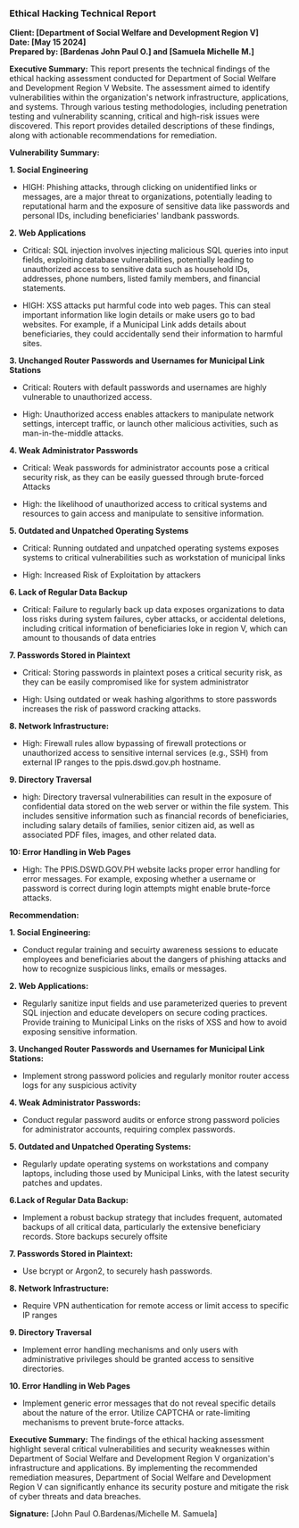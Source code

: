 ### **Ethical Hacking Technical Report**  
**Client: [Department of Social Welfare and Development Region V]**  
**Date: [May 15 2024]**  
**Prepared by: [Bardenas John Paul O.] and [Samuela Michelle M.]**  

  **Executive Summary:** This report presents the technical findings of the ethical hacking assessment conducted for Department of Social Welfare and Development Region V Website. The assessment aimed to identify vulnerabilities within the organization's network infrastructure, applications, and systems. Through various testing methodologies, including penetration testing and vulnerability scanning, critical and high-risk issues were discovered. This report provides detailed descriptions of these findings, along with actionable recommendations for remediation.

**Vulnerability Summary:**

**1. Social Engineering**
-  HIGH: Phishing attacks, through clicking on unidentified links or messages, are a major threat to organizations, potentially leading to reputational harm and the exposure of sensitive data like passwords and personal IDs, including beneficiaries' landbank passwords.

**2. Web Applications**
-  Critical: SQL injection involves injecting malicious SQL queries into input fields, exploiting database vulnerabilities, potentially leading to unauthorized access to sensitive data such as household IDs, addresses, phone numbers, listed family members, and financial statements.

-  HIGH: XSS attacks put harmful code into web pages. This can steal important information like login details or make users go to bad websites. For example, if a Municipal Link adds details about beneficiaries, they could accidentally send their information to harmful sites.

**3. Unchanged Router Passwords and Usernames for Municipal Link Stations**
-  Critical: Routers with default passwords and usernames are highly vulnerable to unauthorized access.

-  High: Unauthorized access enables attackers to manipulate network settings, intercept traffic, or launch other malicious activities, such as man-in-the-middle attacks.

**4.  Weak Administrator Passwords**
-  Critical: Weak passwords for administrator accounts pose a critical security risk, as they can be easily guessed through brute-forced Attacks

-  High:  the likelihood of unauthorized access to critical systems and resources to gain access and manipulate to sensitive information.

**5. Outdated and Unpatched Operating Systems**
-  Critical: Running outdated and unpatched operating systems exposes systems to critical vulnerabilities such as workstation of municipal links

-  High: Increased Risk of Exploitation by attackers

**6. Lack of Regular Data Backup**
-  Critical: Failure to regularly back up data exposes organizations to data loss risks during system failures, cyber attacks, or accidental deletions, including critical information of beneficiaries loke in region V, which can amount to thousands of data entries

**7.  Passwords Stored in Plaintext**
-  Critical: Storing passwords in plaintext poses a critical security risk, as they can be easily compromised like for system administrator

-  High: Using outdated or weak hashing algorithms to store passwords increases the risk of password cracking attacks.

**8. Network Infrastructure:**
-  High: Firewall rules allow bypassing of firewall protections or unauthorized access to sensitive internal services (e.g., SSH) from external IP ranges to the ppis.dswd.gov.ph hostname.

**9. Directory Traversal**
-  high:  Directory traversal vulnerabilities can result in the exposure of confidential data stored on the web server or within the file system. This includes sensitive information such as financial records of beneficiaries, including salary details of families, senior citizen aid, as well as associated PDF files, images, and other related data.

**10: Error Handling in Web Pages**
-  High:  The PPIS.DSWD.GOV.PH website lacks proper error handling for error messages. For example, exposing whether a username or password is correct during login attempts might enable brute-force attacks.



**Recommendation:**

**1. Social Engineering:**
-  Conduct regular training and secuirty awareness sessions to educate employees and beneficiaries about the dangers of phishing attacks and how to recognize suspicious links, emails or messages.

**2. Web Applications:**
-   Regularly sanitize input fields and use parameterized queries to prevent SQL injection and educate developers on secure coding practices. Provide training to Municipal Links on the risks of XSS and how to avoid exposing sensitive information.

**3. Unchanged Router Passwords and Usernames for Municipal Link Stations:**
-   Implement strong password policies and regularly monitor router access logs for any suspicious activity

**4. Weak Administrator Passwords:**
-  Conduct regular password audits or enforce strong password policies for administrator accounts, requiring complex passwords.

**5. Outdated and Unpatched Operating Systems:**
-  Regularly update operating systems on workstations and company laptops, including those used by Municipal Links, with the latest security patches and updates.

**6.Lack of Regular Data Backup:**
-  Implement a robust backup strategy that includes frequent, automated backups of all critical data, particularly the extensive beneficiary records. Store backups securely offsite

**7.  Passwords Stored in Plaintext:**
-  Use bcrypt or Argon2, to securely hash passwords.

**8. Network Infrastructure:**
-  Require VPN authentication for remote access or limit access to specific IP ranges

**9. Directory Traversal**
-  Implement error handling mechanisms and only users with administrative privileges should be granted access to sensitive directories.

**10. Error Handling in Web Pages**
-  Implement generic error messages that do not reveal specific details about the nature of the error. Utilize CAPTCHA or rate-limiting mechanisms to prevent brute-force attacks.

**Executive Summary:** The findings of the ethical hacking assessment highlight several critical vulnerabilities and  security weaknesses within Department of Social Welfare and Development Region V organization's infrastructure and applications. By implementing the recommended remediation measures, Department of Social Welfare and Development Region V can significantly enhance its security posture and mitigate the risk of cyber threats and data breaches.

**Signature:**  [John Paul O.Bardenas/Michelle M. Samuela]
